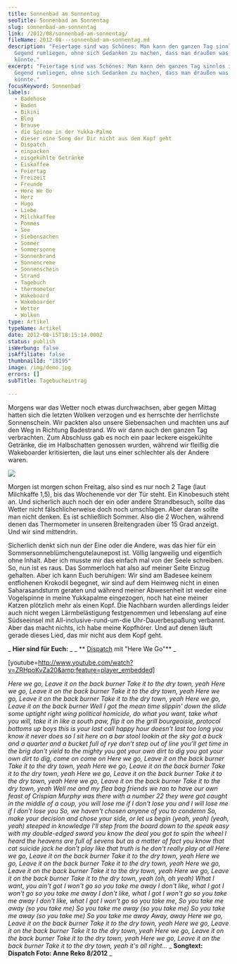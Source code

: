 ```yaml
---
title: Sonnenbad am Sonnentag
seoTitle: Sonnenbad am Sonnentag
slug: sonnenbad-am-sonnentag
link: /2012/08/sonnenbad-am-sonnentag/
fileName: 2012-08---sonnenbad-am-sonnentag.md
description: "Feiertage sind was Schönes: Man kann den ganzen Tag sinnlos in der
  Gegend rumliegen, ohne sich Gedanken zu machen, dass man draußen was verpassen
  könnte."
excerpt: "Feiertage sind was Schönes: Man kann den ganzen Tag sinnlos in der
  Gegend rumliegen, ohne sich Gedanken zu machen, dass man draußen was verpassen
  könnte."
focusKeyword: Sonnenbad
labels:
  - Badehose
  - Baden
  - Bikini
  - Blog
  - Brause
  - die Spinne in der Yukka-Palme
  - dieser eine Song der Dir nicht aus dem Kopf geht
  - Dispatch
  - einpacken
  - eisgekühlte Getränke
  - Eiskaffee
  - Feiertag
  - Freizeit
  - Freunde
  - Here We Go
  - Herz
  - Hugo
  - Liebe
  - Milchkaffee
  - Pommes
  - See
  - Siebensachen
  - Sommer
  - Sommersonne
  - Sonnenbrand
  - Sonnencreme
  - Sonnenschein
  - Strand
  - Tagebuch
  - thermometer
  - Wakeboard
  - Wakeboarder
  - Wetter
  - Wolken
type: Artikel
typeName: Artikel
date: 2012-08-15T18:15:14.000Z
status: publish
isWerbung: false
isAffiliate: false
thumbnailId: "18195"
image: /img/demo.jpg
errors: []
subTitle: Tagebucheintrag
  
---
```


Morgens war das Wetter noch etwas durchwachsen, aber gegen Mittag hatten sich
die letzten Wolken verzogen und es herrschte der herrlichste Sonnenschein. Wir
packten also unsere Siebensachen und machten uns auf den Weg in Richtung
Badestrand. Wo wir dann auch den ganzen Tag verbrachten. Zum Abschluss gab es
noch ein paar leckere eisgekühlte Getränke, die im Halbschatten genossen wurden,
während wir fleißig die Wakeboarder kritisierten, die laut uns einer schlechter
als der Andere waren.

![](http://cardamonchai.files.wordpress.com/2012/08/faef41fee6ec11e1ad6322000a1e89b2_7.jpg?w=300)

Morgen ist morgen schon Freitag, also sind es nur noch 2 Tage (laut Milchkaffe
1,5), bis das Wochenende vor der Tür steht. Ein Kinobesuch steht an. Und
sicherlich auch noch der ein oder andere Strandbesuch, sollte das Wetter nicht
fälschlicherweise doch noch umschlagen. Aber daran sollte man nicht denken. Es
ist schließlich Sommer. Also die 2 Wochen, während denen das Thermometer in
unseren Breitengraden über 15 Grad anzeigt. Und wir sind mittendrin.

Sicherlich denkt sich nun der Eine oder die Andere, was das hier für ein
Sommersonneblümchengutelaunepost ist. Völlig langweilig und eigentlich ohne
Inhalt. Aber ich musste mir das einfach mal von der Seele schreiben. So, nun ist
es raus. Das Sommerloch hat also auf meiner Seite Einzug gehalten. Aber ich kann
Euch beruhigen: Wir sind am Badesee keinem entflohenen Krokodil begegnet, wir
sind auf dem Heimweg nicht in einen Saharasandsturm geraten und während meiner
Abwesenheit ist weder eine Vogelspinne in meine Yukkapalme eingezogen, noch hat
eine meiner Katzen plötzlich mehr als einen Kopf. Die Nachbarn wurden allerdings
leider auch nicht wegen Lärmbelästigung festgenommen und lebenslang auf eine
Südseeinsel mit All-inclusive-rund-um-die Uhr-Dauerbespaßung verbannt. Aber das
macht nichts, ich habe meine Kopfhörer. Und auf denen läuft gerade dieses Lied,
das mir nicht aus dem Kopf geht.

_ **Hier sind für Euch:** _ _ **
[Dispatch](http://de.wikipedia.org/wiki/Dispatch) mit "Here We Go"** _

[youtube=http://www.youtube.com/watch?v=ZRHpoKvZa20&amp;feature=player_embedded]

_Here we go,_ _Leave it on the back burner_ _Take it to the dry town, yeah_
_Here we go,_ _Leave it on the back burner_ _Take it to the dry town, yeah_
_Here we go,_ _Leave it on the back burner_ _Take it to the dry town, yeah_
_Here we go,_ _Leave it on the back burner_ _Well I got the mean time slippin'
down the slide_ _some uptight right wing political homicide,_ _do what you
want,_ _take what you will,_ _take it in like a south paw,_ _flip it on the
grill_ _bourgeoisie, protocol_ _bottoms up boys this is your last call_ _happy
hour doesn't last too long_ _you know it never does_ _so I sit here on a bar
stool lookin at the sky_ _got a buck and a quarter_ _and a bucket full of rye_
_don't step out of line you'll get time in the brig_ _don't yield to the mighty_
_you got your own dirt to dig_ _you got your own dirt to dig, come on come on_
_Here we go,_ _Leave it on the back burner_ _Take it to the dry town, yeah_
_Here we go,_ _Leave it on the back burner_ _Take it to the dry town, yeah_
_Here we go,_ _Leave it on the back burner_ _Take it to the dry town, yeah_
_Here we go,_ _Leave it on the back burner_ _Take it to the dry town, yeah_
_Well me and my flea bag friends we ran_ _to have our own feast of Crispian_
_Murphy was there with a number 22_ _they were got caught in the middle_ _of a
coup, you will_ _lose me if I don't lose you_ _and I will lose me if I don't
lose you_ _So, we haven't chosen_ _anyone of you to condemn_ _So, make your
decision and chose your side,_ _or let us begin (yeah, yeah) (yeah, yeah)_
_steeped in knowledge_ _I'll step from the board_ _down to the speak easy_ _with
my double-edged sword_ _you know the deal_ _you got to spin the wheel_ _I heard
the heavens are full of sevens_ _but as a matter of fact_ _you know that cat
suicide jack_ _he don't play like that_ _truth is he don't really play at all_
_Here we go,_ _Leave it on the back burner_ _Take it to the dry town, yeah_
_Here we go,_ _Leave it on the back burner_ _Take it to the dry town, yeah_
_Here we go,_ _Leave it on the back burner_ _Take it to the dry town, yeah_
_Here we go,_ _Leave it on the back burner_ _Take it to the dry town, yeah_
_(oh, oh yeah)_ _What I want, you ain't got_ _I won't go so you take me away_ _I
don't like, what I got_ _I won't go so you take me away_ _I don't like, what I
got_ _I won't go so you take me away_ _I don't like, what I got_ _I won't go so
you take me,_ _So you take me away (so you take me)_ _So you take me away (so
you take me)_ _So you take me away (so you take me)_ _So you take me away_
_Away, away_ _Here we go,_ _Leave it on the back burner_ _Take it to the dry
town, yeah_ _Here we go,_ _Leave it on the back burner_ _Take it to the dry
town, yeah_ _Here we go,_ _Leave it on the back burner_ _Take it to the dry
town, yeah_ _Here we go,_ _Leave it on the back burner_ _Take it to the dry
town, yeah_ _it's all right..._ _ **Songtext: Dispatch Foto: Anne Reko 8/2012**
_

  